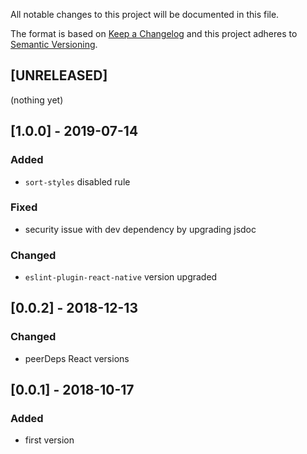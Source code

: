 All notable changes to this project will be documented in this file.

The format is based on [Keep a Changelog](http://keepachangelog.com/en/1.0.0/)
and this project adheres to [Semantic Versioning](http://semver.org/spec/v2.0.0.html).

## [UNRELEASED]
(nothing yet)

## [1.0.0] - 2019-07-14
### Added
- `sort-styles` disabled rule
### Fixed
- security issue with dev dependency by upgrading jsdoc
### Changed
- `eslint-plugin-react-native` version upgraded

## [0.0.2] - 2018-12-13
### Changed
- peerDeps React versions

## [0.0.1] - 2018-10-17
### Added
- first version
